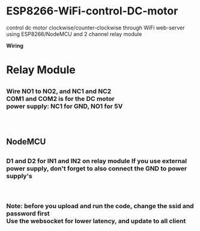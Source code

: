 # ESP8266-WiFi-control-DC-motor
control dc motor clockwise/counter-clockwise through WiFi web-server using ESP8266/NodeMCU and 2 channel relay module

**Wiring<h1/>**
  Relay Module<h2/>
    <h3>Wire NO1 to NO2, and NC1 and NC2<br/>
    COM1 and COM2 is for the DC motor<br/>
    power supply: NC1 for GND, NO1 for 5V<h3/><br/>
    
  <h2>NodeMCU<h2/>
    <h3>D1 and D2 for IN1 and IN2 on relay module
    If you use external power supply, don't forget to also connect the GND to power supply's<h3/><br/>
    
Note: before you upload and run the code, change the ssid and password first<br/>
Use the websocket for lower latency, and update to all client
